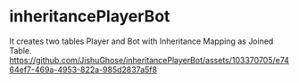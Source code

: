 # inheritancePlayerBot
It creates two tables Player and Bot with Inheritance Mapping as Joined Table.
https://github.com/JishuGhose/inheritancePlayerBot/assets/103370705/e7464ef7-469a-4953-822a-985d2837a5f8
